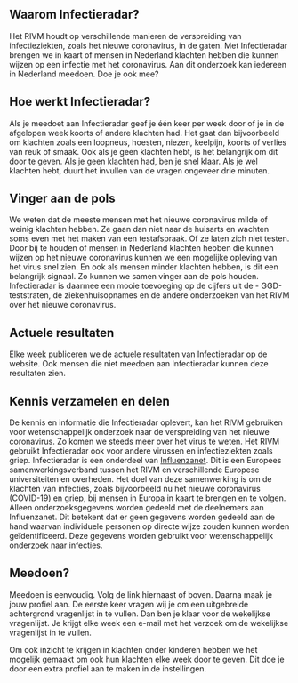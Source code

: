 ## Waarom Infectieradar?
Het RIVM houdt op verschillende manieren de verspreiding van infectieziekten, zoals het nieuwe coronavirus, in de gaten. Met Infectieradar brengen we in kaart of mensen in Nederland klachten hebben die kunnen wijzen op een infectie met het coronavirus. Aan dit onderzoek kan iedereen in Nederland meedoen. Doe je ook mee?

## Hoe werkt Infectieradar?
Als je meedoet aan Infectieradar geef je één keer per week door of je in de afgelopen week koorts of andere klachten had. Het gaat dan bijvoorbeeld om klachten zoals een loopneus, hoesten, niezen, keelpijn, koorts of verlies van reuk of smaak. Ook als je geen klachten hebt, is het belangrijk om dit door te geven. Als je geen klachten had, ben je snel klaar. Als je wel klachten hebt, duurt het invullen van de vragen ongeveer drie minuten. 

## Vinger aan de pols 
We weten dat de meeste mensen met het nieuwe coronavirus milde of weinig klachten hebben. Ze gaan dan niet naar de huisarts en wachten soms even met het maken van een testafspraak. Of ze laten zich niet testen. Door bij te houden of mensen in Nederland klachten hebben die kunnen wijzen op het nieuwe coronavirus kunnen we een mogelijke opleving van het virus snel zien. En ook als mensen minder klachten hebben, is dit een belangrijk signaal. Zo kunnen we samen vinger aan de pols houden. Infectieradar is daarmee een mooie toevoeging op de cijfers uit de - GGD-teststraten, de ziekenhuisopnames en de andere onderzoeken van het RIVM over het nieuwe coronavirus. 

## Actuele resultaten
Elke week publiceren we de actuele resultaten van Infectieradar op de website. Ook mensen die niet meedoen aan Infectieradar kunnen deze resultaten zien. 

## Kennis verzamelen en delen
De kennis en informatie die Infectieradar oplevert, kan het RIVM gebruiken voor wetenschappelijk onderzoek naar de verspreiding van het nieuwe coronavirus. Zo komen we steeds meer over het virus te weten. Het RIVM gebruikt Infectieradar ook voor andere virussen en infectieziekten zoals griep.
Infectieradar is een onderdeel van [Influenzanet](http://www.influenzanet.info). Dit is een Europees samenwerkingsverband tussen het RIVM en verschillende Europese universiteiten en overheden. Het doel van deze samenwerking is om de klachten van infecties, zoals bijvoorbeeld nu het nieuwe coronavirus (COVID-19) en griep, bij mensen in Europa in kaart te brengen en te volgen. Alleen onderzoeksgegevens worden gedeeld met de deelnemers aan Influenzanet. Dit betekent dat er geen gegevens worden gedeeld aan de hand waarvan individuele personen op directe wijze zouden kunnen worden geïdentificeerd. Deze gegevens worden gebruikt voor wetenschappelijk onderzoek naar infecties.  

## Meedoen? 
Meedoen is eenvoudig. Volg de link hiernaast of boven. Daarna maak je jouw profiel aan. De eerste keer vragen wij je om een uitgebreide achtergrond vragenlijst in te vullen. Dan ben je klaar voor de wekelijkse vragenlijst. Je krijgt elke week een e-mail met het verzoek om de wekelijkse vragenlijst in te vullen. 

Om ook inzicht te krijgen in klachten onder kinderen hebben we het mogelijk gemaakt om ook hun klachten elke week door te geven. Dit doe je door een extra profiel aan te maken in de instellingen.
